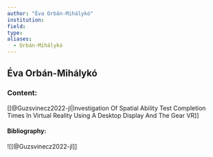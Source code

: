 ```yaml
---
author: "Éva Orbán-Mihálykó"
institution:
field:
type:
aliases:
  - Orbán-Mihálykó
---
```


## Éva Orbán-Mihálykó

### Content:
[[@Guzsvinecz2022-jl|Investigation Of Spatial Ability Test Completion Times In Virtual Reality Using A Desktop Display And The Gear VR]]

#### Bibliography:

![[@Guzsvinecz2022-jl]]